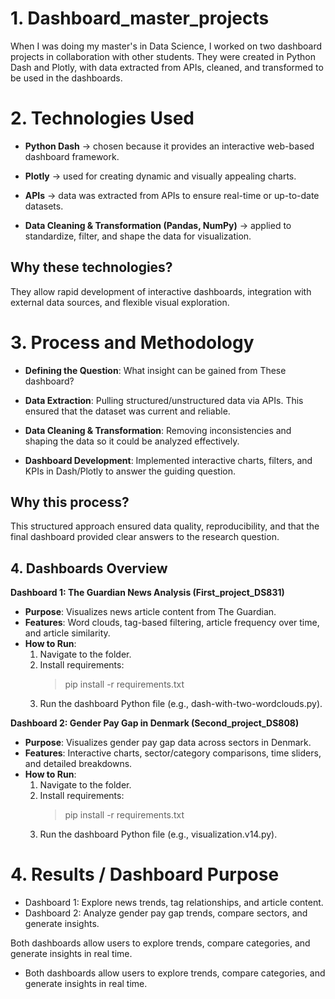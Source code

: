# 1. Dashboard_master_projects
When I was doing my master's in Data Science, I worked on two dashboard projects in collaboration with other students. They were created in Python Dash and Plotly, with data extracted from APIs, cleaned, and transformed to be used in the dashboards.

# 2. Technologies Used

- **Python Dash** → chosen because it provides an interactive web-based dashboard framework.

- **Plotly** → used for creating dynamic and visually appealing charts.

- **APIs** → data was extracted from APIs to ensure real-time or up-to-date datasets.

- **Data Cleaning & Transformation (Pandas, NumPy)** → applied to standardize, filter, and shape the data for visualization.

## Why these technologies?
They allow rapid development of interactive dashboards, integration with external data sources, and flexible visual exploration.

# 3. Process and Methodology

- **Defining the Question**: What insight can be gained from These dashboard?

- **Data Extraction**: Pulling structured/unstructured data via APIs. This ensured that the dataset was current and reliable.

- **Data Cleaning & Transformation**: Removing inconsistencies and shaping the data so it could be analyzed effectively.

- **Dashboard Development**: Implemented interactive charts, filters, and KPIs in Dash/Plotly to answer the guiding question.

## Why this process?
This structured approach ensured data quality, reproducibility, and that the final dashboard provided clear answers to the research question.

## 4. Dashboards Overview
**Dashboard 1: The Guardian News Analysis (First_project_DS831)**
- **Purpose**: Visualizes news article content from The Guardian.
- **Features**: Word clouds, tag-based filtering, article frequency over time, and article similarity.
- **How to Run**:
  1. Navigate to the folder.
  2. Install requirements:
     > pip install -r requirements.txt 
  3. Run the dashboard Python file (e.g., dash-with-two-wordclouds.py).

**Dashboard 2: Gender Pay Gap in Denmark (Second_project_DS808)**
- **Purpose**: Visualizes gender pay gap data across sectors in Denmark.
- **Features**: Interactive charts, sector/category comparisons, time sliders, and detailed breakdowns.
- **How to Run**:
  1. Navigate to the folder.
  2. Install requirements:
     > pip install -r requirements.txt 
  3. Run the dashboard Python file (e.g., visualization.v14.py).

# 4. Results / Dashboard Purpose
- Dashboard 1: Explore news trends, tag relationships, and article content.
- Dashboard 2: Analyze gender pay gap trends, compare sectors, and generate insights.

Both dashboards allow users to explore trends, compare categories, and generate insights in real time.




- Both dashboards allow users to explore trends, compare categories, and generate insights in real time.

